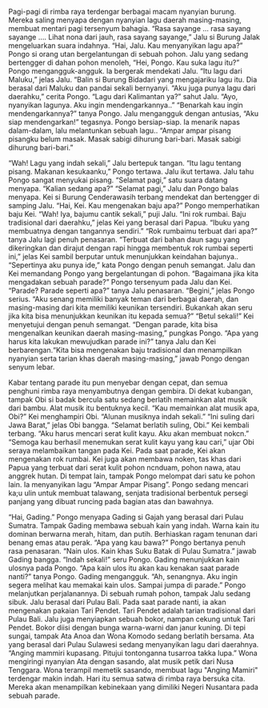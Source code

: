 Pagi-pagi di rimba raya terdengar berbagai macam nyanyian burung. Mereka saling menyapa dengan nyanyian lagu daerah
masing-masing, membuat mentari pagi tersenyum bahagia.
“Rasa sayange ... rasa sayang sayange …. Lihat nona dari jauh, rasa sayang sayange,” Jalu si Burung Jalak mengeluarkan suara indahnya.
“Hai, Jalu. Kau menyanyikan lagu apa?” Pongo si orang utan
bergelantungan di sebuah pohon.
Jalu yang sedang bertengger di dahan pohon menoleh, “Hei, Pongo. Kau suka lagu itu?”
Pongo mengangguk-angguk. Ia bergerak mendekati Jalu. “Itu lagu dari Maluku,” jelas Jalu. “Balin si Burung Bidadari
yang mengajariku lagu itu. Dia berasal dari Maluku dan pandai sekali bernyanyi.
“Aku juga punya lagu dari daerahku,” cerita Pongo.
“Lagu dari Kalimantan ya?” sahut Jalu. “Ayo, nyanyikan lagunya.
Aku ingin mendengarkannya..”
“Benarkah kau ingin mendengarkannya?” tanya Pongo.
Jalu mengangguk dengan antusias, “Aku siap mendengarkan!” tegasnya. Pongo bersiap-siap. Ia menarik napas dalam-dalam, lalu melantunkan sebuah lagu.. “Ampar ampar pisang pisangku belum masak. Masak sabigi dihurung bari-bari. Masak sabigi dihurung bari-bari.”

“Wah! Lagu yang indah sekali,” Jalu bertepuk tangan.
“Itu lagu tentang pisang. Makanan kesukaanku,” Pongo tertawa. Jalu ikut tertawa. Jalu tahu Pongo sangat menyukai pisang. “Selamat pagi,” satu suara datang menyapa. “Kalian sedang apa?” “Selamat pagi,” Jalu dan Pongo balas menyapa.
Kei si Burung Cenderawasih terbang mendekat dan bertengger di samping Jalu.
“Hai, Kei. Kau mengenakan baju apa?” Pongo memperhatikan baju
Kei.
“Wah! Iya, bajumu cantik sekali,” puji Jalu.
“Ini rok rumbai. Baju tradisional dari daerahku,” jelas Kei yang berasal dari Papua. “Ibuku yang membuatnya dengan tangannya sendiri.” “Rok rumbaimu terbuat dari apa?” tanya Jalu lagi penuh penasaran. “Terbuat dari bahan daun sagu yang dikeringkan dan dirajut dengan rapi hingga membentuk rok rumbai seperti ini,” jelas Kei sambil berputar
untuk menunjukkan keindahan bajunya..
“Sepertinya aku punya ide,” kata Pongo dengan penuh semangat. Jalu dan Kei memandang Pongo yang bergelantungan di pohon. “Bagaimana jika kita mengadakan sebuah parade?” Pongo tersenyum
pada Jalu dan Kei.
“Parade? Parade seperti apa?” tanya Jalu penasaran.
“Begini,” jelas Pongo serius. “Aku senang memiliki banyak teman dari berbagai daerah, dan masing-masing dari kita memiliki keunikan tersendiri. Bukankah akan seru jika kita bisa menunjukkan keunikan itu kepada semua?”
“Betul sekali!” Kei menyetujui dengan penuh semangat.
“Dengan parade, kita bisa mengenalkan keunikan daerah masing-masing,” pungkas Pongo.
“Apa yang harus kita lakukan mewujudkan parade ini?” tanya Jalu dan Kei berbarengan.“Kita bisa mengenakan baju tradisional dan menampilkan nyanyian serta tarian khas daerah masing-masing,” jawab Pongo dengan senyum lebar.

Kabar tentang parade itu pun menyebar dengan cepat, dan semua penghuni rimba raya menyambutnya dengan gembira.
Di dekat kubangan, tampak Obi si badak bercula satu sedang berlatih memainkan alat musik dari bambu. Alat musik itu bentuknya kecil.
“Kau memainkan alat musik apa, Obi?” Kei menghampiri Obi. “Alunan musiknya indah sekali.”
“Ini suling dari Jawa Barat,” jelas Obi bangga.
“Selamat berlatih suling, Obi.” Kei kembali terbang. “Aku harus mencari serat kulit kayu. Aku akan membuat nokcn.”
“Semoga kau berhasil menemukan serat kulit kayu yang kau cari,” ujar Obi seraya melambaikan tangan pada Kei.
Pada saat parade, Kei akan mengenakan rok rumbai. Kei juga akan membawa noken, tas khas dari Papua yang terbuat dari serat kulit pohon ncnduam, pohon nawa, atau anggrek hutan.
Di tempat lain, tampak Pongo melompat dari satu ke pohon lain. Ia menyanyikan lagu “Ampar Ampar Pisang”. Pongo sedang mencari ka;u ulin untuk membuat talawang, senjata tradisional berbentuk persegi panjang yang dibuat runcing pada bagian atas dan bawahnya.

“Hai, Gading.” Pongo menyapa Gading si Gajah yang berasal dari Pulau Sumatra.
Tampak Gading membawa sebuah kain yang indah. Warna kain itu dominan berwarna merah, hitam, dan putih. Berhiaskan ragam tenunan dari benang emas atau perak.
“Apa yang kau bawa?” Pongo bertanya penuh rasa penasaran. “Nain ulos. Kain khas Suku Batak di Pulau Sumatra.” jawab
Gading bangga.
“Indah sekali!” seru Pongo.
Gading menunjukkan kain ulosnya pada Pongo.
“Apa kain ulos itu akan kau kenakan saat parade nanti?” tanya Pongo.
Gading mengangguk.
“Ah, senangnya. Aku ingin segera melihat kau memakai kain ulos. Sampai jumpa di parade.” Pongo melanjutkan perjalanannya. Di sebuah rumah pohon, tampak Jalu sedang sibuk.
Jalu berasal dari Pulau Bali. Pada saat parade nanti, ia akan mengenakan pakaian Tari Pendet. Tari Pendet adalah tarian tradisional dari Pulau Bali.
Jalu juga menyiapkan sebuah bokor, nampan cekung untuk Tari Pendet. Bokor diisi dengan bunga warna-warni dan janur kuning.
Di tepi sungai, tampak Ata Anoa dan Wona Komodo sedang berlatih bersama. Ata yang berasal dari Pulau Sulawesi sedang menyanyikan lagu dari daerahnya. “Anging mammiri kupasang. Pitujui tontonganna tusarroa takka lupa.”
Wona mengiringi nyanyian Ata dengan sasando, alat musik petik dari Nusa Tenggara. Wona terampil memetik sasando, membuat lagu "Anging Mamiri" terdengar makin indah.
Hari itu semua satwa di rimba raya bersuka cita. Mereka akan menampilkan kebinekaan yang dimiliki Negeri Nusantara pada sebuah parade.
